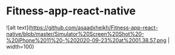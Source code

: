 # Fitness-app-react-native

![alt text](https://github.com/asaadxheikh/Fitness-app-react-native/blob/master/Simulator%20Screen%20Shot%20-%20iPhone%2011%20-%202020-09-23%20at%2001.38.57.png | width=100) 
